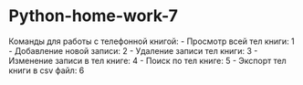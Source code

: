# Python-home-work-7
Команды для работы c телефонной книгой:
    - Просмотр всей тел книги: 1
    - Добавление новой записи: 2
    - Удаление записи тел книги: 3
    - Изменение записи в тел книге: 4
    - Поиск по тел книге: 5
    - Экспорт тел книги в csv файл: 6
